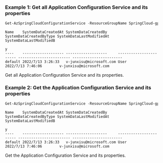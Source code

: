 ### Example 1: Get all Application Configuration Service and its properties
```powershell
Get-AzSpringCloudConfigurationService -ResourceGroupName SpringCloud-gp-junxi -ServiceName springcloud-01
```

```output
Name    SystemDataCreatedAt SystemDataCreatedBy     SystemDataCreatedByType SystemDataLastModifiedAt SystemDataLastModifiedB
                                                                                                     y
----    ------------------- -------------------     ----------------------- ------------------------ -----------------------
default 2022/7/13 3:26:33   v-junxisu@microsoft.com User                    2022/7/13 7:46:06        v-junxisu@microsoft.com
```

Get all Application Configuration Service and its properties.

### Example 2: Get the Application Configuration Service and its properties
```powershell
Get-AzSpringCloudConfigurationService -ResourceGroupName SpringCloud-gp-junxi -ServiceName springcloud-01
```

```output
Name    SystemDataCreatedAt SystemDataCreatedBy     SystemDataCreatedByType SystemDataLastModifiedAt SystemDataLastModifiedB
                                                                                                     y
----    ------------------- -------------------     ----------------------- ------------------------ -----------------------
default 2022/7/13 3:26:33   v-junxisu@microsoft.com User                    2022/7/13 7:46:06        v-junxisu@microsoft.com
```

Get the Application Configuration Service and its properties.